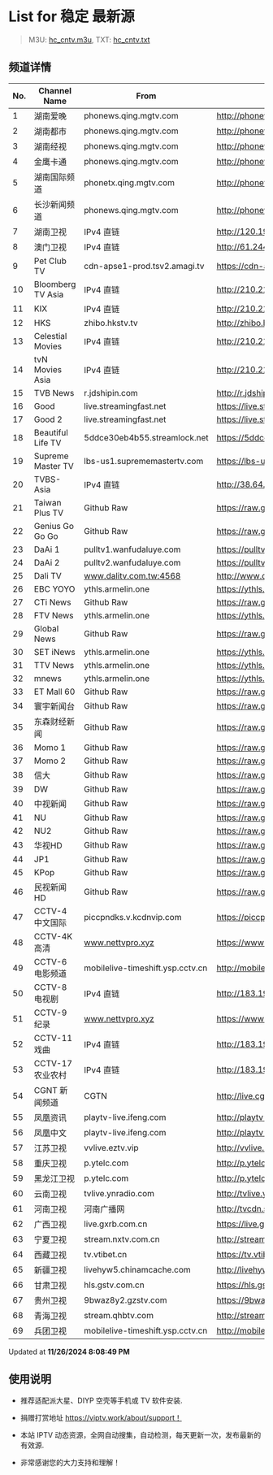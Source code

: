 # List for **稳定 最新源**

> M3U: [hc_cntv.m3u](./hc_cntv.m3u ), TXT: [hc_cntv.txt](./txt/hc_cntv.txt )

## 频道详情

| No. | Channel Name | From | Source |
| --- | ------------ | ---- | ------ |
| 1 | 湖南爱晚 | phonews.qing.mgtv.com | <http://phonews.qing.mgtv.com/nn_live/nn_x64/dWlwPTEwMy4zOS4yMjYuMTAwJnFpZD0mY2RuZXhfaWQ9d3NfcGhvbmUzJnM9YjUyNjAwZjU3ZDIxNGU0MmY3NWM1ZGE0MmEzZGQ5MjAmdWlkPSZ1dWlkPTM2MzU2Nzk0MTg5N2EyZjVlOGQ2M2Q3ZjMwNzkxMjNlLTY3MjdlMjY0JnY9MiZhcz0wJmVzPTE3MzI1ODY0MTE,/HNGGMPP360.m3u8> |
| 2 | 湖南都市 | phonews.qing.mgtv.com | <http://phonews.qing.mgtv.com/nn_live/nn_x64/dWlwPTEwMy4zOS4yMjYuMTAwJnFpZD0mY2RuZXhfaWQ9d3NfcGhvbmUzJnM9M2RkNDEwNWE4ZmZjMTI0ZTU5YzQ1N2ViNDJiMTZiOTYmdWlkPSZ1dWlkPWM5MTFkOTY2YTFlYWU2YjIxZmU2ODliYzU3OWQ3ZjBiLTY3MjdlMjY0JnY9MiZhcz0wJmVzPTE3MzI1ODA5NDA,/HNDSMPP360.m3u8> |
| 3 | 湖南经视 | phonews.qing.mgtv.com | <http://phonews.qing.mgtv.com/nn_live/nn_x64/dWlwPTEwMy4zOS4yMjYuMTAwJnFpZD0mY2RuZXhfaWQ9d3NfcGhvbmUzJnM9ZGY1Mzg2MDQ4MjQ2ODk4MDY4ODY3NjA0ODViNzE0NGEmdWlkPSZ1dWlkPTQ3NjU4YWJlNjU4YmJlZDk5YmYzMDI2MTUyNmYwMzczLTY3MjdlMjY0JnY9MiZhcz0wJmVzPTE3MzI1ODI1MTg,/HNJSMPP360.m3u8> |
| 4 | 金鹰卡通 | phonews.qing.mgtv.com | <http://phonews.qing.mgtv.com/nn_live/nn_x64/dWlwPTEwMy4zOS4yMjYuMTAwJnFpZD0mY2RuZXhfaWQ9d3NfcGhvbmUzJnM9OTNiMDliYjI2ODE1ODdkZjg1N2Y2MDEwMDdiODBhZjQmdWlkPSZ1dWlkPTI5MTlmNDkxMTZiOTc3Zjg5M2QwMjc2YjJkNWQ1YTVlLTY3MjdlMjY0JnY9MiZhcz0wJmVzPTE3MzI1ODE3NDM,/JYKTMPP360.m3u8> |
| 5 | 湖南国际频道 | phonetx.qing.mgtv.com | <http://phonetx.qing.mgtv.com/nn_live/nn_x64/dWlwPTEwMy4zOS4yMjYuMTAwJnFpZD0mY2RuZXhfaWQ9dHhfcGhvbmVfbGl2ZSZzPTI4NGUxYmRlYzQ3YmM1YjdlMjdmYjdhOWM2ZGI3OTVhJnVpZD0mdXVpZD00OGYyZmFkYTM0MjBjMTdhNmEzZTU4N2Y5YWI0ZjI2Ni02NzI3ZTI2NCZ2PTImYXM9MCZlcz0xNzMyNTkyMzQ4/HNGJMPP360.m3u8> |
| 6 | 长沙新闻频道 | phonews.qing.mgtv.com | <http://phonews.qing.mgtv.com/nn_live/nn_x64/dWlwPTEwMy4zOS4yMjYuMTAwJnFpZD0mY2RuZXhfaWQ9d3NfcGhvbmUzJnM9NzliNzM1MjFkNmU5Y2I2NWQ5NzllZGQ5YTE1M2U3MGMmdWlkPSZ1dWlkPTcxMGY2YzllMDUxZDFmMWE3MTlhYTI0YTJjYjcwOGJhLTY3MjdlMjY0JnY9MiZhcz0wJmVzPTE3MzI1OTAxNjQ,/CSXWMPP360.m3u8> |
| 7 | 湖南卫视 | IPv4 直链 | <http://120.196.232.43:8088/rrs03.hw.gmcc.net/PLTV/651/224/3221226698/1.m3u8> |
| 8 | 澳门卫视 | IPv4 直链 | <http://61.244.22.4/ch1/ch1.live/playlist.m3u8> |
| 9 | Pet Club TV | cdn-apse1-prod.tsv2.amagi.tv | <https://cdn-apse1-prod.tsv2.amagi.tv/linear/amg01076-lightningintern-petclub-samsungnz/playlist.m3u8> |
| 10 | Bloomberg TV Asia | IPv4 直链 | <http://210.210.155.37/dr9445/h/h03/index.m3u8> |
| 11 | KIX | IPv4 直链 | <http://210.210.155.37/dr9445/h/h07/index.m3u8> |
| 12 | HKS | zhibo.hkstv.tv | <http://zhibo.hkstv.tv/livestream/mutfysrq/playlist.m3u8> |
| 13 | Celestial Movies | IPv4 直链 | <http://210.210.155.37/dr9445/h/h14/index.m3u8> |
| 14 | tvN Movies Asia | IPv4 直链 | <http://210.210.155.37/dr9445/h/h21/index.m3u8> |
| 15 | TVB News | r.jdshipin.com | <http://r.jdshipin.com/CkuBd> |
| 16 | Good | live.streamingfast.net | <https://live.streamingfast.net/osmflivech1.m3u8> |
| 17 | Good 2 | live.streamingfast.net | <https://live.streamingfast.net/osmflivech2.m3u8> |
| 18 | Beautiful Life TV | 5ddce30eb4b55.streamlock.net | <https://5ddce30eb4b55.streamlock.net/bltvhd/bltv1/playlist.m3u8> |
| 19 | Supreme Master TV | lbs-us1.suprememastertv.com | <https://lbs-us1.suprememastertv.com/720p.m3u8> |
| 20 | TVBS-Asia | IPv4 直链 | <http://38.64.72.148/hls/modn/list/4005/playlist.m3u8> |
| 21 | Taiwan Plus TV | Github Raw | <https://raw.githubusercontent.com/ChiSheng9/iptv/master/TV78.m3u8> |
| 22 | Genius Go Go Go | Github Raw | <https://raw.githubusercontent.com/ChiSheng9/iptv/master/TV26.m3u8> |
| 23 | DaAi 1 | pulltv1.wanfudaluye.com | <https://pulltv1.wanfudaluye.com/live/tv1.m3u8> |
| 24 | DaAi 2 | pulltv2.wanfudaluye.com | <https://pulltv2.wanfudaluye.com/live/tv2.m3u8> |
| 25 | Dali TV | www.dalitv.com.tw:4568 | <http://www.dalitv.com.tw:4568/live/dali/index.m3u8> |
| 26 | EBC YOYO | ythls.armelin.one | <https://ythls.armelin.one/channel/UCiWRSesvSYmY7YOyz0tv_zQ.m3u8> |
| 27 | CTi News | Github Raw | <https://raw.githubusercontent.com/ChiSheng9/iptv/master/TV28.m3u8> |
| 28 | FTV News | ythls.armelin.one | <https://ythls.armelin.one/channel/UC2VmWn8dAqkzlQqvy02E1PA.m3u8> |
| 29 | Global News | Github Raw | <https://raw.githubusercontent.com/ChiSheng9/iptv/master/TV02.m3u8> |
| 30 | SET iNews | ythls.armelin.one | <https://ythls.armelin.one/channel/UCoNYj9OFHZn3ACmmeRCPwbA.m3u8> |
| 31 | TTV News | ythls.armelin.one | <https://ythls.armelin.one/channel/UC8ROUUjHzEQm-ndb69CX8Ww.m3u8> |
| 32 | mnews | ythls.armelin.one | <https://ythls.armelin.one/channel/UC4LjkybVKXCDlneVXlKAbmw.m3u8> |
| 33 | ET Mall 60 | Github Raw | <https://raw.githubusercontent.com/ChiSheng9/iptv/master/TV18.m3u8> |
| 34 | 寰宇新闻台 | Github Raw | <https://raw.githubusercontent.com/ChiSheng9/iptv/master/TV02.m3u8> |
| 35 | 东森财经新闻 | Github Raw | <https://raw.githubusercontent.com/ChiSheng9/iptv/master/TV03.m3u8> |
| 36 | Momo 1 | Github Raw | <https://raw.githubusercontent.com/ChiSheng9/iptv/master/TV04.m3u8> |
| 37 | Momo 2 | Github Raw | <https://raw.githubusercontent.com/ChiSheng9/iptv/master/TV05.m3u8> |
| 38 | 信大 | Github Raw | <https://raw.githubusercontent.com/ChiSheng9/iptv/master/TV07.m3u8> |
| 39 | DW | Github Raw | <https://raw.githubusercontent.com/ChiSheng9/iptv/master/TV08.m3u8> |
| 40 | 中视新闻 | Github Raw | <https://raw.githubusercontent.com/ChiSheng9/iptv/master/TV09.m3u8> |
| 41 | NU | Github Raw | <https://raw.githubusercontent.com/ChiSheng9/iptv/master/TV10.m3u8> |
| 42 | NU2 | Github Raw | <https://raw.githubusercontent.com/ChiSheng9/iptv/master/TV14.m3u8> |
| 43 | 华视HD | Github Raw | <https://raw.githubusercontent.com/ChiSheng9/iptv/master/TV12.m3u8> |
| 44 | JP1 | Github Raw | <https://raw.githubusercontent.com/ChiSheng9/iptv/master/TV15.m3u8> |
| 45 | KPop | Github Raw | <https://raw.githubusercontent.com/ChiSheng9/iptv/master/TV16.m3u8> |
| 46 | 民视新闻HD | Github Raw | <https://raw.githubusercontent.com/ChiSheng9/iptv/master/TV17.m3u8> |
| 47 | CCTV-4 中文国际 | piccpndks.v.kcdnvip.com | <https://piccpndks.v.kcdnvip.com/audio/cctv4_2.m3u8> |
| 48 | CCTV-4K 高清 | www.nettvpro.xyz | <https://www.nettvpro.xyz/player/videojs.php?url=https://liveop.cctv.cn/hls/4KHD/playlist.m3u8> |
| 49 | CCTV-6 电影频道 | mobilelive-timeshift.ysp.cctv.cn | <http://mobilelive-timeshift.ysp.cctv.cn/timeshift/ysp/2013693901/timeshift.m3u8?delay=0> |
| 50 | CCTV-8 电视剧 | IPv4 直链 | <http://183.196.25.171:808/hls/77/index.m3u8> |
| 51 | CCTV-9 纪录 | www.nettvpro.xyz | <https://www.nettvpro.xyz/player/videojs.php?url=http://123.184.28.3/hlslive-tx-cdn.ysp.cctv.cn/012/2024078603.m3u8> |
| 52 | CCTV-11 戏曲 | IPv4 直链 | <http://183.196.25.171:808/hls/11/index.m3u8> |
| 53 | CCTV-17 农业农村 | IPv4 直链 | <http://183.196.25.171:808/hls/93/index.m3u8> |
| 54 | CGNT 新闻频道 | CGTN | <http://live.cgtn.com/1000/prog_index.m3u8> |
| 55 | 凤凰资讯 | playtv-live.ifeng.com | <http://playtv-live.ifeng.com/live/06OLEEWQKN4_audio.m3u8> |
| 56 | 凤凰中文 | playtv-live.ifeng.com | <http://playtv-live.ifeng.com/live/06OLEGEGM4G_audio.m3u8> |
| 57 | 江苏卫视 | vvlive.eztv.vip | <http://vvlive.eztv.vip/hwsstnew/hwsstnew.m3u8?auth_key=1710810832-0-0-70d15b6eab3c5342adefba848a4d9067> |
| 58 | 重庆卫视 | p.ytelc.com | <http://p.ytelc.com/videojs.php?id=https://sjlivecdn9.cbg.cn/202411260403/app_2/_definst_/ls_2.stream/chunklist.m3u8> |
| 59 | 黑龙江卫视 | p.ytelc.com | <http://p.ytelc.com/videojs.php?id=https://idclive.hljtv.com:4430/live/hljws_own.m3u8> |
| 60 | 云南卫视 | tvlive.ynradio.com | <http://tvlive.ynradio.com/live/yunnanweishi/chunks.m3u8> |
| 61 | 河南卫视 | 河南广播网 | <http://tvcdn.stream3.hndt.com/tv/65c4a6d5017e1000b2b6ea2500000000_transios/playlist.m3u8?wsSecret=8eea3ae079fb3c98e611c79d8840cf58&wsTime=1732565569> |
| 62 | 广西卫视 | live.gxrb.com.cn | <https://live.gxrb.com.cn/tv/gxtvlive01/index.m3u8> |
| 63 | 宁夏卫视 | stream.nxtv.com.cn | <http://stream.nxtv.com.cn/wspd/sd/live.m3u8?_upt=64f521b41732705256> |
| 64 | 西藏卫视 | tv.vtibet.cn | <https://tv.vtibet.cn/live/tzNmj6ZxiPW7ws.m3u8?secret=3472eea388491b9e9ebc8e057deda87c&time=6744d95f> |
| 65 | 新疆卫视 | livehyw5.chinamcache.com | <http://livehyw5.chinamcache.com/hyw/zb01.m3u8?txSecret=ac4608d03b3fec4557d137827a3f4bb6&txTime=95A66655> |
| 66 | 甘肃卫视 | hls.gstv.com.cn | <https://hls.gstv.com.cn/49048r/6e1sy2.m3u8> |
| 67 | 贵州卫视 | 9bwaz8y2.gzstv.com | <https://9bwaz8y2.gzstv.com/live/CH01_lo.m3u8?txSecret=6a415336b85283381a8308215d392a03&txTime=6744D807> |
| 68 | 青海卫视 | stream.qhbtv.com | <http://stream.qhbtv.com/qhws/sd/live.m3u8?_upt=bcfb52a01732565055> |
| 69 | 兵团卫视 | mobilelive-timeshift.ysp.cctv.cn | <http://mobilelive-timeshift.ysp.cctv.cn/timeshift/ysp/2022606701/timeshift.m3u8?delay=0> |

Updated at **11/26/2024 8:08:49 PM**

## 使用说明

- 推荐适配派大星、DIYP 空壳等手机或 TV 软件安装.

- 捐赠打赏地址 <https://viptv.work/about/support！>

- 本站 IPTV 动态资源，全网自动搜集，自动检测，每天更新一次，发布最新的有效源.

- 非常感谢您的大力支持和理解！
